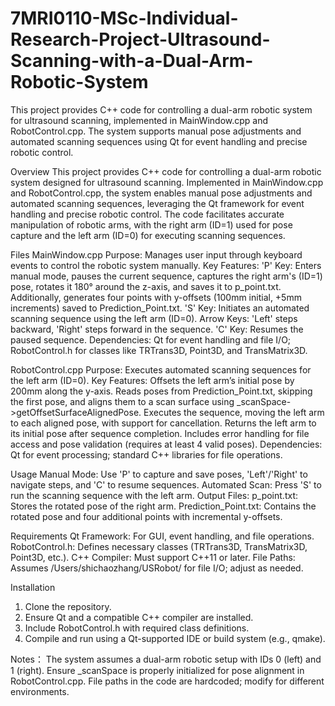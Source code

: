 # 7MRI0110-MSc-Individual-Research-Project-Ultrasound-Scanning-with-a-Dual-Arm-Robotic-System
This project provides C++ code for controlling a dual-arm robotic system for ultrasound scanning, implemented in MainWindow.cpp and RobotControl.cpp. The system supports manual pose adjustments and automated scanning sequences using Qt for event handling and precise robotic control.

Overview
This project provides C++ code for controlling a dual-arm robotic system designed for ultrasound scanning. Implemented in MainWindow.cpp and RobotControl.cpp, the system enables manual pose adjustments and automated scanning sequences, leveraging the Qt framework for event handling and precise robotic control. The code facilitates accurate manipulation of robotic arms, with the right arm (ID=1) used for pose capture and the left arm (ID=0) for executing scanning sequences.

Files
MainWindow.cpp
Purpose: Manages user input through keyboard events to control the robotic system manually.
Key Features:
'P' Key: Enters manual mode, pauses the current sequence, captures the right arm's (ID=1) pose, rotates it 180° around the z-axis, and saves it to p_point.txt. Additionally, generates four points with y-offsets (100mm initial, +5mm increments) saved to Prediction_Point.txt.
'S' Key: Initiates an automated scanning sequence using the left arm (ID=0).
Arrow Keys: 'Left' steps backward, 'Right' steps forward in the sequence.
'C' Key: Resumes the paused sequence.
Dependencies: Qt for event handling and file I/O; RobotControl.h for classes like TRTrans3D, Point3D, and TransMatrix3D.


RobotControl.cpp
Purpose: Executes automated scanning sequences for the left arm (ID=0).
Key Features:
Offsets the left arm’s initial pose by 200mm along the y-axis.
Reads poses from Prediction_Point.txt, skipping the first pose, and aligns them to a scan surface using _scanSpace->getOffsetSurfaceAlignedPose.
Executes the sequence, moving the left arm to each aligned pose, with support for cancellation.
Returns the left arm to its initial pose after sequence completion.
Includes error handling for file access and pose validation (requires at least 4 valid poses).
Dependencies: Qt for event processing; standard C++ libraries for file operations.


Usage
Manual Mode: Use 'P' to capture and save poses, 'Left'/'Right' to navigate steps, and 'C' to resume sequences.
Automated Scan: Press 'S' to run the scanning sequence with the left arm.
Output Files:
p_point.txt: Stores the rotated pose of the right arm.
Prediction_Point.txt: Contains the rotated pose and four additional points with incremental y-offsets.


Requirements
Qt Framework: For GUI, event handling, and file operations.
RobotControl.h: Defines necessary classes (TRTrans3D, TransMatrix3D, Point3D, etc.).
C++ Compiler: Must support C++11 or later.
File Paths: Assumes /Users/shichaozhang/USRobot/ for file I/O; adjust as needed.

Installation
1. Clone the repository.
2. Ensure Qt and a compatible C++ compiler are installed.
3. Include RobotControl.h with required class definitions.
4. Compile and run using a Qt-supported IDE or build system (e.g., qmake).


Notes：
The system assumes a dual-arm robotic setup with IDs 0 (left) and 1 (right).
Ensure _scanSpace is properly initialized for pose alignment in RobotControl.cpp.
File paths in the code are hardcoded; modify for different environments.
